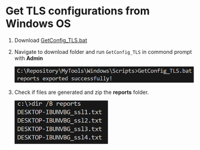 # Get TLS configurations from Windows OS

1. Download [GetConfig_TLS.bat](/Windows/Scripts/GetConfig_TLS.bat)

1. Navigate to download folder and run ``GetConfig_TLS`` in commond prompt with **Admin**

    ![](/Windows/images/TLS1.png)

1. Check if files are generated and zip the **reports** folder.

    ![](/Windows/images/TLS2.png)